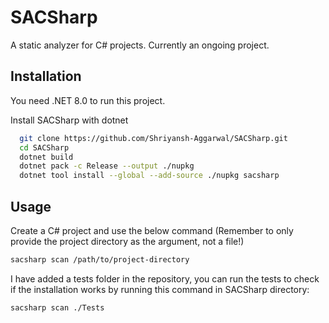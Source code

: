 
# SACSharp
A static analyzer for C# projects. Currently an ongoing project.
## Installation
You need .NET 8.0 to run this project.

Install SACSharp with dotnet

```bash
  git clone https://github.com/Shriyansh-Aggarwal/SACSharp.git
  cd SACSharp
  dotnet build
  dotnet pack -c Release --output ./nupkg
  dotnet tool install --global --add-source ./nupkg sacsharp
```
    
## Usage

Create a C# project and use the below command (Remember to only provide the project directory as the argument, not a file!)

```bash
sacsharp scan /path/to/project-directory
```

I have added a tests folder in the repository, you can run the tests to check if the installation works by running this command in SACSharp directory:
```bash
sacsharp scan ./Tests
```